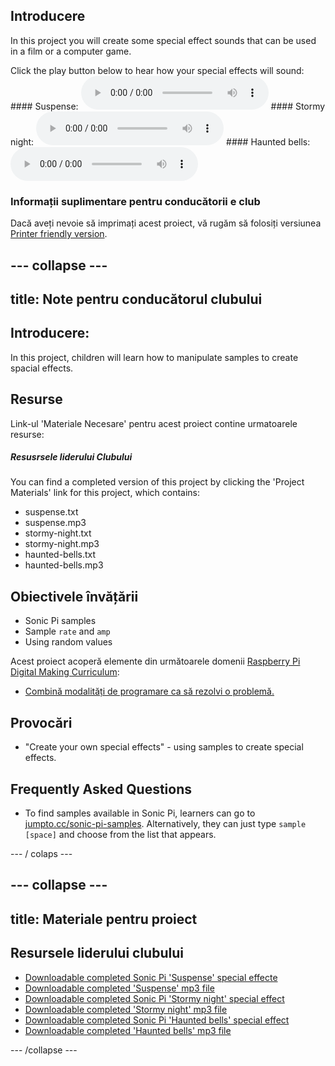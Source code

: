 ## Introducere

In this project you will create some special effect sounds that can be used in a film or a computer game.

<div id="audio-preview" class="pdf-hidden">
  Click the play button below to hear how your special effects will sound: #### Suspense: <audio controls preload> <source src="resources/suspense.mp3" type="audio/mpeg"> Your browser does not support the <code>audio</code> element. </audio> #### Stormy night: <audio controls preload> <source src="resources/stormy-night.mp3" type="audio/mpeg"> Your browser does not support the <code>audio</code> element. </audio> #### Haunted bells: <audio controls preload> <source src="resources/haunted-bells.mp3" type="audio/mpeg"> Your browser does not support the <code>audio</code> element. </audio>
</div>

### Informații suplimentare pentru conducătorii e club

Dacă aveți nevoie să imprimați acest proiect, vă rugăm să folosiți versiunea [Printer friendly version](https://projects.raspberrypi.org/en/projects/special-effects/print).

## \--- collapse \---

## title: Note pentru conducătorul clubului

## Introducere:

In this project, children will learn how to manipulate samples to create spacial effects.

## Resurse

Link-ul 'Materiale Necesare' pentru acest proiect contine urmatoarele resurse:

##### Resusrsele liderului Clubului

You can find a completed version of this project by clicking the 'Project Materials' link for this project, which contains:

* suspense.txt
* suspense.mp3
* stormy-night.txt
* stormy-night.mp3
* haunted-bells.txt
* haunted-bells.mp3

## Obiectivele învățării

* Sonic Pi samples
* Sample `rate` and `amp`
* Using random values

Acest proiect acoperă elemente din următoarele domenii [Raspberry Pi Digital Making Curriculum](http://rpf.io/curriculum):

* [Combină modalități de programare ca să rezolvi o problemă.](https://www.raspberrypi.org/curriculum/programming/builder)

## Provocări

* "Create your own special effects" - using samples to create special effects.

## Frequently Asked Questions

* To find samples available in Sonic Pi, learners can go to [jumpto.cc/sonic-pi-samples](http://jumpto.cc/sonic-pi-samples). Alternatively, they can just type `sample [space]` and choose from the list that appears.

\--- / colaps \---

## \--- collapse \---

## title: Materiale pentru proiect

## Resursele liderului clubului

* [Downloadable completed Sonic Pi 'Suspense' special effecte](resources/suspense.txt)
* [Downloadable completed 'Suspense' mp3 file](resources/suspense.mp3)
* [Downloadable completed Sonic Pi 'Stormy night' special effect](resources/stormy-night.txt)
* [Downloadable completed 'Stormy night' mp3 file](resources/stormy-night.mp3)
* [Downloadable completed Sonic Pi 'Haunted bells' special effect](resources/haunted-bells.txt)
* [Downloadable completed 'Haunted bells' mp3 file](resources/haunted-bells.mp3)

\--- /collapse \---